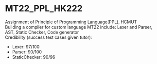 # MT22_PPL_HK222
Assignment of Principle of Programming Language(PPL), HCMUT <br />
Building a compiler for custom language MT22 include: Lexer and Parser, AST, Static Checker, Code generator<br />
Credibility (success test cases given tutor):
- Lexer: 97/100 
- Parser: 90/100
- StaticChecker: 90/96

